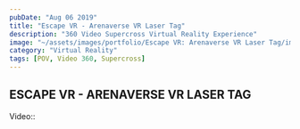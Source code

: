 ```yaml
---
pubDate: "Aug 06 2019"
title: "Escape VR - Arenaverse VR Laser Tag"
description: "360 Video Supercross Virtual Reality Experience"
image: "~/assets/images/portfolio/Escape VR: Arenaverse VR Laser Tag/image/vlcsnap-2019-08-06-12h21m51s655.jpg"
category: "Virtual Reality"
tags: [POV, Video 360, Supercross]
---
```

## ESCAPE VR - ARENAVERSE VR LASER TAG

Video::
